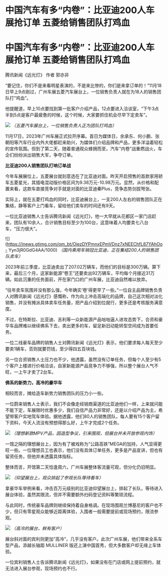 # 中国汽车有多“内卷”：比亚迪200人车展抢订单 五菱给销售团队打鸡血

# 中国汽车有多“内卷”：比亚迪200人车展抢订单 五菱给销售团队打鸡血

腾讯新闻《远光灯》 作者 郭亦非

“要记住，你们不是来看明星表演的，不是来比惨的，你们是来拿订单的！”11月18日早上9点刚过，广州车展五菱汽车展台上，一位销售负责人就在为18人的销售团队打“鸡血”。

他提醒道，早上10点要找到第一批客户介绍产品，12点要进入洽谈室，“下午3点半到5点是客户最疲惫的时候，这个时候，大家要抓住机会尽早下定卖车”。

![](https://inews.gtimg.com/om_bt/OWmVv1OnYp8cxHCJc5qcCu01Qmk2bZmRHGAUYFX79ki-8AA/1000)
_（五菱汽车展台上，一位销售负责人正为团队打鸡血）_

11月17日，2023年广州车展正式拉开序幕。首日为媒体日，余承东、何小鹏、张朝阳等汽车行业内外大佬都赶来助兴，为媒体们介绍品牌和产品，更多洋溢着轻松的宣传氛围。但到了第二天，随着普通观众蜂拥而至，汽车“内卷”战重燃战火，车企们纷纷派出销售大军，争夺订单。

**比亚迪200人销售团队打响订单战**

今年车展展位上，五菱展台就刻意选在了比亚迪对面。昨天开启预售的首款家用轿车五菱星光，其插电混动版价格区间为9.38万元-10.98万元。显然，从价格和配置来看，这款车直接竞争对手就是对面的比亚迪秦Plus，竞争态势剑拔弩张。

实际上，就在五菱打鸡血的同时，比亚迪展台上，一支200人左右的销售团队正在集结，静等客户上门看车，留给他们卖车的时间还有9天。

一位比亚迪销售人士告诉腾讯新闻《远光灯》，他一大早就从花都区一家门店赶来，团队有10余人，合计销售目标至少为100台，这意味着人均要卖七八台车，“压力很大”。

![](https://inews.gtimg.com/om_bt/OiezDYPmnxEPmVDnz7xNEEChfL87YAhOo-
Yyn3jR0GdG4AA/1000) _（国内乘用车销冠比亚迪，正在集结200人的销售团队卖车）_

2023年前三季度，比亚迪卖出了207.02万辆车，而他们的目标是300万辆。算下来，最后三个月，这家新能源“卷王”还要卖出92万辆车，平均每个月接近31万辆。如此沉重的任务面前，开在家门口的广州车展，比亚迪自然难以放弃。

“往年卖车氛围并没有那么强，今年确实‘卷’得更早了一些。”一位自主品牌销售负责人对腾讯新闻《远光灯》感慨称，作为向上冲击高端化的品牌，自己这次相对淡化销售，并没有摊派具体卖车任务量，把产品介绍到位就行，更多还是考核服务满意度。

不过，在特斯拉、比亚迪、吉利等一众新能源产品咄咄逼人进攻态势下，合资和豪华车品牌难以继续佛系下去，卖出更多的车，留足新旧动能转型空间成为首要任务。

一位二线豪车品牌的销售人士对腾讯新闻《远光灯》表示，他们要求每人每天至少要卖1辆车，否则就要罚钱，至少得四五百块钱。

另一位合资销售人士压力也不少，他透露，虽然没有订单任务，但每个人至少有5个客户上楼进行价格洽谈，自家新能源产品竞争力不够强，所以整个展台人气不旺，一上午才卖了2台车。

**佛系的新势力，高冷的豪华车**

相较而言，摊给造车新势力销售团队的压力小一些。

一位蔚来销售人士表示，我们不会像走经销商渠道的比亚迪他们一样，上来就问能不能下定，车展限时优惠多少，我们自信产品力非常好，还是以介绍产品为主，希望带客户实地驾车体验。据他透露，他们80人的销售团队，每人要有15个客户留下资料，今天人流没有预想得那么好，上午才完成2个任务。

![](https://inews.gtimg.com/om_bt/Ow9y9ht6FOJhzPYceG7kUkhW62ZAhqzOulBQm8JMMWJFcAA/1000)
_（理想新款MPV产品，因造型争议，引来围观，但展台并未开放参观内饰）_

一馆之隔的理想展台上，因为有了被戏称为“公路高铁”MEGA的加持，人气显得更旺一些。一位理想员工也表示，他们没有具体订单任务，更多是产品宣讲，但也有留资任务，但他并未透露具体指标。

整体而言，开馆第二天恰逢周六，广州车展整体客流量可观，但分化仍旧明显。

![](https://inews.gtimg.com/om_bt/OZ2zDPxDenbUWv6VCbkeAsq7PiIvHGsh3_-ut67pu2hlsAA/1000)
_（仰望展台上，观众排起了参观长队等待看车）_

拿豪华车举例来看，冲击百万元级别的比亚迪仰望展台上，排起了长队，等待进入展台体验，虽然其限流，但并不需要额外扫码登记资料等繁琐流程。

与此同时，传统豪车品牌则继续保持着自身格调。在现场围观兰博基尼的客户也不少，但只有零星观众能够近距离体验，入围者一般需要提前或现场预约，限流参观。

![](https://inews.gtimg.com/om_bt/OnBct5bIeKlO_wNF1k3J1vC0XxRG01Ix6_tyYyBoABzfIAA/1000)
_（高冷的展台，鲜有客户）_

展台斜对面的宾利则更加“高冷”，几乎没有客户。此次广州车展，他们带来全系车型产品，添越长轴距 MULLINER
版还上演中国首秀，但大多数客户却无缘上车体验。

一位宾利销售人士告诉腾讯新闻《远光灯》，如果没有在门店或网上提前预约，就无法进入展台参观，现场预约也不行。

